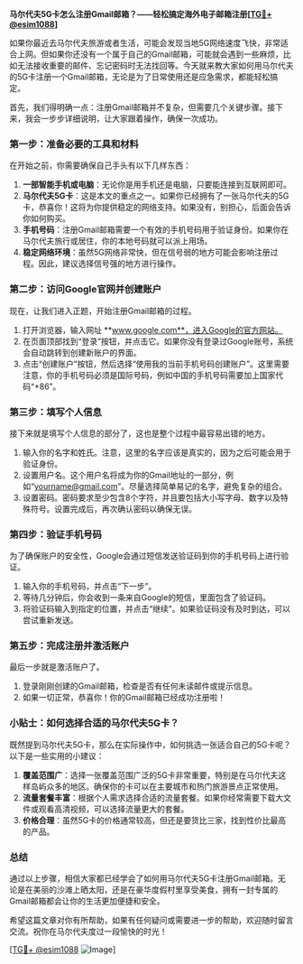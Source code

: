 **马尔代夫5G卡怎么注册Gmail邮箱？——轻松搞定海外电子邮箱注册[[TG💪+ @esim1088](https://t.me/s/esim1088)]**

如果你最近去马尔代夫旅游或者生活，可能会发现当地5G网络速度飞快，非常适合上网。但如果你还没有一个属于自己的Gmail邮箱，可能就会遇到一些麻烦，比如无法接收重要的邮件、忘记密码时无法找回等。今天就来教大家如何用马尔代夫的5G卡注册一个Gmail邮箱，无论是为了日常使用还是应急需求，都能轻松搞定。

首先，我们得明确一点：注册Gmail邮箱并不复杂，但需要几个关键步骤。接下来，我会一步步详细说明，让大家跟着操作，确保一次成功。

### 第一步：准备必要的工具和材料

在开始之前，你需要确保自己手头有以下几样东西：

1. **一部智能手机或电脑**：无论你是用手机还是电脑，只要能连接到互联网即可。
2. **马尔代夫5G卡**：这是本文的重点之一。如果你已经拥有了一张马尔代夫的5G卡，恭喜你！这将为你提供稳定的网络支持。如果没有，别担心，后面会告诉你如何购买。
3. **手机号码**：注册Gmail邮箱需要一个有效的手机号码用于验证身份。如果你在马尔代夫旅行或居住，你的本地号码就可以派上用场。
4. **稳定网络环境**：虽然5G网络非常快，但在信号弱的地方可能会影响注册过程。因此，建议选择信号强的地方进行操作。

### 第二步：访问Google官网并创建账户

现在，让我们进入正题，开始注册Gmail邮箱的过程。

1. 打开浏览器，输入网址 **www.google.com**，进入Google的官方网站。
2. 在页面顶部找到“登录”按钮，并点击它。如果你没有登录过Google账号，系统会自动跳转到创建新账户的界面。
3. 点击“创建账户”按钮，然后选择“使用我的当前手机号码创建账户”。这里需要注意，你的手机号码必须是国际号码，例如中国的手机号码需要加上国家代码“+86”。

### 第三步：填写个人信息

接下来就是填写个人信息的部分了，这也是整个过程中最容易出错的地方。

1. 输入你的名字和姓氏。注意，这里的名字应该是真实的，因为之后可能会用于验证身份。
2. 设置用户名。这个用户名将成为你的Gmail地址的一部分，例如“yourname@gmail.com”。尽量选择简单易记的名字，避免复杂的组合。
3. 设置密码。密码要求至少包含8个字符，并且要包括大小写字母、数字以及特殊符号。设置完成后，再次确认密码以确保无误。

### 第四步：验证手机号码

为了确保账户的安全性，Google会通过短信发送验证码到你的手机号码上进行验证。

1. 输入你的手机号码，并点击“下一步”。
2. 等待几分钟后，你会收到一条来自Google的短信，里面包含了验证码。
3. 将验证码输入到指定的位置，并点击“继续”。如果验证码没有及时到达，可以尝试重新发送。

### 第五步：完成注册并激活账户

最后一步就是激活账户了。

1. 登录刚刚创建的Gmail邮箱，检查是否有任何未读邮件或提示信息。
2. 如果一切正常，恭喜你！你的Gmail邮箱已经成功注册啦！

### 小贴士：如何选择合适的马尔代夫5G卡？

既然提到马尔代夫5G卡，那么在实际操作中，如何挑选一张适合自己的5G卡呢？以下是一些实用的小建议：

1. **覆盖范围广**：选择一张覆盖范围广泛的5G卡非常重要，特别是在马尔代夫这样岛屿众多的地区。确保你的卡可以在主要城市和热门旅游景点正常使用。
2. **流量套餐丰富**：根据个人需求选择合适的流量套餐。如果你经常需要下载大文件或观看高清视频，可以选择流量更大的套餐。
3. **价格合理**：虽然5G卡的价格通常较高，但还是要货比三家，找到性价比最高的产品。

### 总结

通过以上步骤，相信大家都已经学会了如何用马尔代夫5G卡注册Gmail邮箱。无论是在美丽的沙滩上晒太阳，还是在豪华度假村里享受美食，拥有一封专属的Gmail邮箱都会让你的生活更加便捷和安全。

希望这篇文章对你有所帮助，如果有任何疑问或需要进一步的帮助，欢迎随时留言交流。祝你在马尔代夫度过一段愉快的时光！

[[TG💪+ @esim1088](https://t.me/s/esim1088) ![Image](https://i.postimg.cc/4NQfJmqS/Snipaste-2025-05-13-00-14-12.png)]